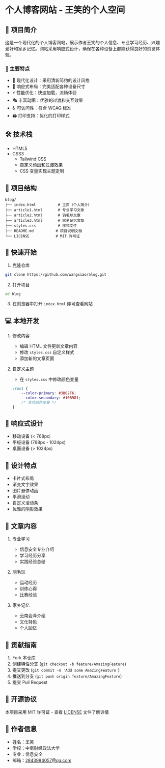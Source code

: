 # 个人博客网站 - 王笑的个人空间

## 📝 项目简介

这是一个现代化的个人博客网站，展示作者王笑的个人信息、专业学习经历、兴趣爱好和家乡记忆。网站采用响应式设计，确保在各种设备上都能获得良好的浏览体验。

### 🌟 主要特点

- 🎨 现代化设计：采用清新简约的设计风格
- 📱 响应式布局：完美适配各种设备尺寸
- ⚡ 性能优化：快速加载，流畅体验
- 🎭 丰富动画：优雅的过渡和交互效果
- ♿ 可访问性：符合 WCAG 标准
- 🖨️ 打印支持：优化的打印样式

## 🛠️ 技术栈

- HTML5
- CSS3
  - Tailwind CSS
  - 自定义动画和过渡效果
  - CSS 变量实现主题定制

## 📁 项目结构

```
blog/
├── index.html          # 主页（个人简介）
├── article1.html       # 专业学习文章
├── article2.html       # 羽毛球文章
├── article3.html       # 家乡记忆文章
├── styles.css          # 样式文件
├── README.md          # 项目说明文档
└── LICENSE            # MIT 许可证
```

## 🚀 快速开始

1. 克隆仓库
```bash
git clone https://github.com/wangxiao/blog.git
```

2. 打开项目
```bash
cd blog
```

3. 在浏览器中打开 `index.html` 即可查看网站

## 💻 本地开发

1. 修改内容
   - 编辑 HTML 文件更新文章内容
   - 修改 `styles.css` 自定义样式
   - 添加新的文章页面

2. 自定义主题
   - 在 `styles.css` 中修改颜色变量
   ```css
   :root {
       --color-primary: #3B82F6;
       --color-secondary: #10B981;
       /* 其他颜色变量 */
   }
   ```

## 📱 响应式设计

- 移动设备 (< 768px)
- 平板设备 (768px - 1024px)
- 桌面设备 (> 1024px)

## 🎨 设计特点

- 卡片式布局
- 渐变文字效果
- 图片悬停动画
- 平滑滚动
- 自定义滚动条
- 优雅的阴影效果

## 📝 文章内容

1. 专业学习
   - 信息安全专业介绍
   - 学习经历分享
   - 实践经验总结

2. 羽毛球
   - 运动经历
   - 训练心得
   - 比赛经验

3. 家乡记忆
   - 云南会泽介绍
   - 文化特色
   - 个人回忆

## 🤝 贡献指南

1. Fork 本仓库
2. 创建特性分支 (`git checkout -b feature/AmazingFeature`)
3. 提交更改 (`git commit -m 'Add some AmazingFeature'`)
4. 推送到分支 (`git push origin feature/AmazingFeature`)
5. 提交 Pull Request

## 📄 开源协议

本项目采用 MIT 许可证 - 查看 [LICENSE](LICENSE) 文件了解详情

## 👤 作者信息

- 姓名：王笑
- 学校：中南财经政法大学
- 专业：信息安全
- 邮箱：2843984057@qq.com 